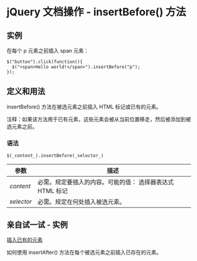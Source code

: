 # jQuery 文档操作 - insertBefore() 方法



## 实例

在每个 p 元素之前插入 span 元素：

```
$("button").click(function(){
  $("<span>Hello world!</span>").insertBefore("p");
});

```

## 定义和用法

insertBefore() 方法在被选元素之前插入 HTML 标记或已有的元素。

注释：如果该方法用于已有元素，这些元素会被从当前位置移走，然后被添加到被选元素之前。

### 语法

```
$(_content_).insertBefore(_selector_)
```

| 参数 | 描述 |
| --- | --- |
| _content_ | 必需。规定要插入的内容。可能的值：   选择器表达式   HTML 标记 |
| _selector_ | 必需。规定在何处插入被选元素。 |

## 亲自试一试 - 实例

[插入已有的元素](/tiy/t.asp?f=jquery_manipulation_insertbefore_selector)

如何使用 insertAfter() 方法在每个被选元素之前插入已存在的元素。
